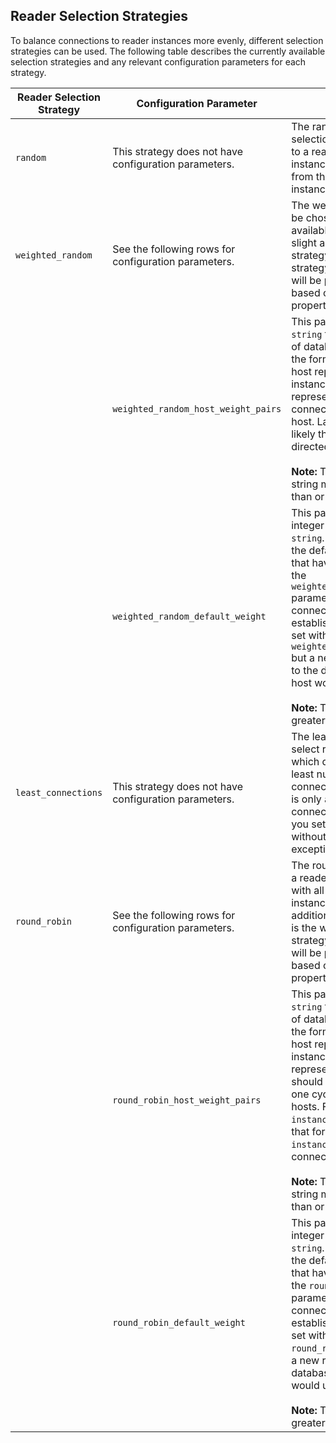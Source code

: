 ## Reader Selection Strategies
To balance connections to reader instances more evenly, different selection strategies can be used. The following table describes the currently available selection strategies and any relevant configuration parameters for each strategy.

| Reader Selection Strategy | Configuration Parameter                               | Description                                                                                                                                                                                                                                                                                                                                                                                                                                                                                                                                                       | Default Value |
|---------------------------|-------------------------------------------------------|-------------------------------------------------------------------------------------------------------------------------------------------------------------------------------------------------------------------------------------------------------------------------------------------------------------------------------------------------------------------------------------------------------------------------------------------------------------------------------------------------------------------------------------------------------------------|---------------|
| `random`                  | This strategy does not have configuration parameters. | The random strategy is the default selection strategy. When switching to a reader connection, the reader instance will be chosen randomly from the available database instances.                                                                                                                                                                                                                                                                                                                                                                                  | N/A           |
| `weighted_random`         | See the following rows for configuration parameters.  | The weighted random strategy will be chosen randomly from the available database instances. A slight addition to the random strategy is the weighted random strategy, where more connections will be passed to reader instances based on user specified connection properties.                                                                                                                                                                                                                                                                                    | N/A           |
|                           | `weighted_random_host_weight_pairs`                   | This parameter value must be a `string` type comma separated list of database host-weight pairs in the format `<host>:<weight>`. The host represents the database instance name, and the weight represents the likeliness of the connection to be directed to the host. Larger the number, the more likely the connection is to be directed to the host. <br><br> **Note:** The `<weight>` value in the string must be an integer greater than or equal to 1.                                                                                                     | `null`        |
|                           | `weighted_random_default_weight`                      | This parameter value must be an integer value in the form of a `string`. This parameter represents the default weight for any hosts that have not been configured with the `weighted_random_host_weight_pairs` parameter. For example, if a connection were already established and host weights were set with `weighted_random_host_weight_pairs` but a new reader host was added to the database, the new reader host would use the default weight. <br><br> **Note:** This value must be an integer greater than or equal to 1.                                | `1`           |
| `least_connections`       | This strategy does not have configuration parameters. | The least connections strategy will select reader instances based on which database instance has the least number of currently active connections. Note that this strategy is only available when internal connection pools are enabled - if you set the connection property without enabling internal pools, an exception will be thrown.                                                                                                                                                                                                                        | N/A           |
| `round_robin`             | See the following rows for configuration parameters.  | The round robin strategy will select a reader instance by taking turns with all available database instances in a cycle. A slight addition to the round robin strategy is the weighted round robin strategy, where more connections will be passed to reader instances based on user specified connection properties.                                                                                                                                                                                                                                             | N/A           |
|                           | `round_robin_host_weight_pairs`                       | This parameter value must be a `string` type comma separated list of database host-weight pairs in the format `<host>:<weight>`. The host represents the database instance name, and the weight represents how many connections should be directed to the host in one cycle through all available hosts. For example, the value `instance-1:1,instance-2:4` means that for every connection to `instance-1`, there will be four connections to `instance-2`. <br><br> **Note:** The `<weight>` value in the string must be an integer greater than or equal to 1. | `null`        |
|                           | `round_robin_default_weight`                          | This parameter value must be an integer value in the form of a `string`. This parameter represents the default weight for any hosts that have not been configured with the `round_robin_host_weight_pairs` parameter. For example, if a connection were already established and host weights were set with `round_robin_host_weight_pairs` but a new reader host was added to the database, the new reader host would use the default weight. <br><br> **Note:** This value must be an integer greater than or equal to 1.                                        | `1`           |
